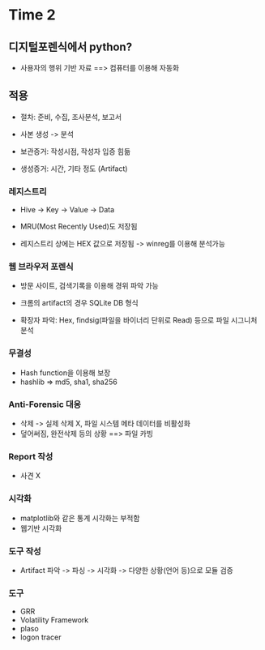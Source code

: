 # Time 2

## 디지털포렌식에서 python?
* 사용자의 행위 기반 자료 ==> 컴퓨터를 이용해 자동화

## 적용
* 절차: 준비, 수집, 조사분석, 보고서

* 사본 생성 -> 분석
* 보관증거: 작성시점, 작성자 입증 힘듦
* 생성증거: 시간, 기타 정도 (Artifact)

### 레지스트리
* Hive -> Key -> Value -> Data

* MRU(Most Recently Used)도 저장됨
* 레지스트리 상에는 HEX 값으로 저장됨 -> winreg를 이용해 분석가능

###  웹 브라우저 포렌식
* 방문 사이트, 검색기록을 이용해 경위 파악 가능
* 크롬의 artifact의 경우 SQLite DB 형식

* 확장자 파악: Hex, findsig(파일을 바이너리 단위로 Read) 등으로 파일 시그니처 분석

### 무결성
* Hash function을 이용해 보장
* hashlib => md5, sha1, sha256

### Anti-Forensic 대응
* 삭제 -> 실제 삭제 X, 파일 시스템 메타 데이터를 비활성화
* 덮어써짐, 완전삭제 등의 상황 ==> 파일 카빙

### Report 작성
* 사견 X

### 시각화
* matplotlib와 같은 통계 시각화는 부적함
* 웹기반 시각화

### 도구 작성
* Artifact 파악 -> 파싱 -> 시각화 -> 다양한 상황(언어 등)으로 모듈 검증

### 도구
* GRR
* Volatility Framework
* plaso
* logon tracer